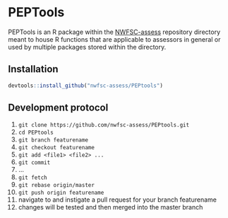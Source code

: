 # PEPTools

PEPTools is an R package within the 
[NWFSC-assess](https://github.com/nwfsc-assess)
repository directory meant to house R functions that are applicable to 
assessors in general or used by multiple packages stored within the directory. 

## Installation

``` r
devtools::install_github("nwfsc-assess/PEPtools")
```

## Development protocol

  1. `git clone https://github.com/nwfsc-assess/PEPtools.git`
  2. `cd PEPtools`
  3. `git branch featurename`
  4. `git checkout featurename`
  5. `git add <file1> <file2> ...`
  6. `git commit`
  7. ...
  8. `git fetch`
  9. `git rebase origin/master`
  10. `git push origin featurename`
  11. navigate to [](https://github.com/nwfsc-assess/PEPtools) and 
  instigate a pull request for your branch featurename
  12. changes will be tested and then merged into the master branch